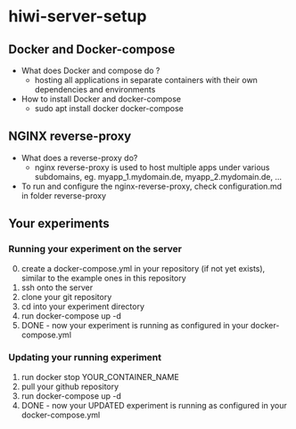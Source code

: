 # hiwi-server-setup
## Docker and Docker-compose
* What does Docker and compose do ?
	* hosting all applications in separate containers with their own dependencies and environments
* How to install Docker and docker-compose 
	* sudo apt install docker docker-compose

## NGINX reverse-proxy
* What does a reverse-proxy do?
	* nginx reverse-proxy is used to host multiple apps under various subdomains, eg. myapp_1.mydomain.de, myapp_2.mydomain.de, ...
* To run and configure the nginx-reverse-proxy, check configuration.md in folder reverse-proxy

## Your experiments
### Running your experiment on the server
0. create a docker-compose.yml in your repository (if not yet exists), similar to the example ones in this repository
1. ssh onto the server
2. clone your git repository
3. cd into your experiment directory
4. run docker-compose up -d
5. DONE - now your experiment is running as configured in your docker-compose.yml

### Updating your running experiment
1. run docker stop YOUR_CONTAINER_NAME
2. pull your github repository
3. run docker-compose up -d
4. DONE - now your UPDATED experiment is running as configured in your docker-compose.yml